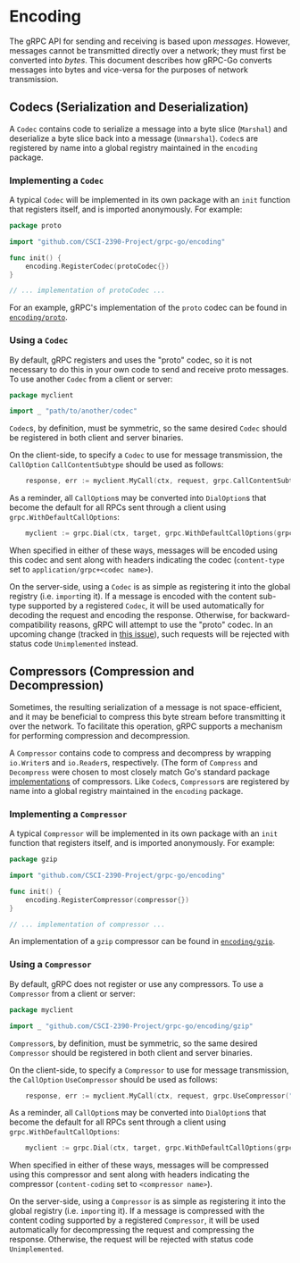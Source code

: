 # Encoding

The gRPC API for sending and receiving is based upon *messages*.  However,
messages cannot be transmitted directly over a network; they must first be
converted into *bytes*.  This document describes how gRPC-Go converts messages
into bytes and vice-versa for the purposes of network transmission.

## Codecs (Serialization and Deserialization)

A `Codec` contains code to serialize a message into a byte slice (`Marshal`) and
deserialize a byte slice back into a message (`Unmarshal`).  `Codec`s are
registered by name into a global registry maintained in the `encoding` package.

### Implementing a `Codec`

A typical `Codec` will be implemented in its own package with an `init` function
that registers itself, and is imported anonymously.  For example:

```go
package proto

import "github.com/CSCI-2390-Project/grpc-go/encoding"

func init() {
	encoding.RegisterCodec(protoCodec{})
}

// ... implementation of protoCodec ...
```

For an example, gRPC's implementation of the `proto` codec can be found in
[`encoding/proto`](https://godoc.org/github.com/CSCI-2390-Project/grpc-go/encoding/proto).

### Using a `Codec`

By default, gRPC registers and uses the "proto" codec, so it is not necessary to
do this in your own code to send and receive proto messages.  To use another
`Codec` from a client or server:

```go
package myclient

import _ "path/to/another/codec"
```

`Codec`s, by definition, must be symmetric, so the same desired `Codec` should
be registered in both client and server binaries.

On the client-side, to specify a `Codec` to use for message transmission, the
`CallOption` `CallContentSubtype` should be used as follows:

```go
	response, err := myclient.MyCall(ctx, request, grpc.CallContentSubtype("mycodec"))
```

As a reminder, all `CallOption`s may be converted into `DialOption`s that become
the default for all RPCs sent through a client using `grpc.WithDefaultCallOptions`:

```go
	myclient := grpc.Dial(ctx, target, grpc.WithDefaultCallOptions(grpc.CallContentSubtype("mycodec")))
```

When specified in either of these ways, messages will be encoded using this
codec and sent along with headers indicating the codec (`content-type` set to
`application/grpc+<codec name>`).

On the server-side, using a `Codec` is as simple as registering it into the
global registry (i.e. `import`ing it).  If a message is encoded with the content
sub-type supported by a registered `Codec`, it will be used automatically for
decoding the request and encoding the response.  Otherwise, for
backward-compatibility reasons, gRPC will attempt to use the "proto" codec.  In
an upcoming change (tracked in [this
issue](https://github.com/grpc/grpc-go/issues/1824)), such requests will be
rejected with status code `Unimplemented` instead.

## Compressors (Compression and Decompression)

Sometimes, the resulting serialization of a message is not space-efficient, and
it may be beneficial to compress this byte stream before transmitting it over
the network.  To facilitate this operation, gRPC supports a mechanism for
performing compression and decompression.

A `Compressor` contains code to compress and decompress by wrapping `io.Writer`s
and `io.Reader`s, respectively.  (The form of `Compress` and `Decompress` were
chosen to most closely match Go's standard package
[implementations](https://golang.org/pkg/compress/) of compressors.  Like
`Codec`s, `Compressor`s are registered by name into a global registry maintained
in the `encoding` package.

### Implementing a `Compressor`

A typical `Compressor` will be implemented in its own package with an `init`
function that registers itself, and is imported anonymously.  For example:

```go
package gzip

import "github.com/CSCI-2390-Project/grpc-go/encoding"

func init() {
	encoding.RegisterCompressor(compressor{})
}

// ... implementation of compressor ...
```

An implementation of a `gzip` compressor can be found in
[`encoding/gzip`](https://godoc.org/github.com/CSCI-2390-Project/grpc-go/encoding/gzip).

### Using a `Compressor`

By default, gRPC does not register or use any compressors.  To use a
`Compressor` from a client or server:

```go
package myclient

import _ "github.com/CSCI-2390-Project/grpc-go/encoding/gzip"
```

`Compressor`s, by definition, must be symmetric, so the same desired
`Compressor` should be registered in both client and server binaries.

On the client-side, to specify a `Compressor` to use for message transmission,
the `CallOption` `UseCompressor` should be used as follows:

```go
	response, err := myclient.MyCall(ctx, request, grpc.UseCompressor("gzip"))
```

As a reminder, all `CallOption`s may be converted into `DialOption`s that become
the default for all RPCs sent through a client using `grpc.WithDefaultCallOptions`:

```go
	myclient := grpc.Dial(ctx, target, grpc.WithDefaultCallOptions(grpc.UseCompresor("gzip")))
```

When specified in either of these ways, messages will be compressed using this
compressor and sent along with headers indicating the compressor
(`content-coding` set to `<compressor name>`).

On the server-side, using a `Compressor` is as simple as registering it into the
global registry (i.e. `import`ing it).  If a message is compressed with the
content coding supported by a registered `Compressor`, it will be used
automatically for decompressing the request and compressing the response.
Otherwise, the request will be rejected with status code `Unimplemented`.
